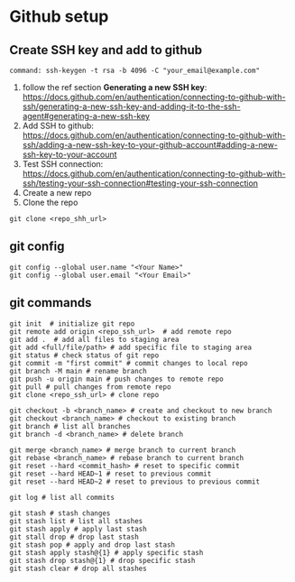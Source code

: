 # Github setup
## Create SSH key and add to github
    command: ssh-keygen -t rsa -b 4096 -C "your_email@example.com"

1. follow the ref section **Generating a new SSH key**: https://docs.github.com/en/authentication/connecting-to-github-with-ssh/generating-a-new-ssh-key-and-adding-it-to-the-ssh-agent#generating-a-new-ssh-key
2. Add SSH to github: https://docs.github.com/en/authentication/connecting-to-github-with-ssh/adding-a-new-ssh-key-to-your-github-account#adding-a-new-ssh-key-to-your-account
3. Test SSH connection: https://docs.github.com/en/authentication/connecting-to-github-with-ssh/testing-your-ssh-connection#testing-your-ssh-connection
4. Create a new repo
5. Clone the repo
```
git clone <repo_shh_url>
```

## git config
```
git config --global user.name "<Your Name>"
git config --global user.email "<Your Email>"
``` 

## git commands
```
git init  # initialize git repo
git remote add origin <repo_ssh_url>  # add remote repo
git add .  # add all files to staging area
git add <full/file/path> # add specific file to staging area
git status # check status of git repo
git commit -m "first commit" # commit changes to local repo
git branch -M main # rename branch
git push -u origin main # push changes to remote repo
git pull # pull changes from remote repo
git clone <repo_ssh_url> # clone repo

git checkout -b <branch_name> # create and checkout to new branch
git checkout <branch_name> # checkout to existing branch
git branch # list all branches
git branch -d <branch_name> # delete branch

git merge <branch_name> # merge branch to current branch
git rebase <branch_name> # rebase branch to current branch
git reset --hard <commit_hash> # reset to specific commit
git reset --hard HEAD~1 # reset to previous commit
git reset --hard HEAD~2 # reset to previous to previous commit

git log # list all commits

git stash # stash changes
git stash list # list all stashes
git stash apply # apply last stash
git stall drop # drop last stash
git stash pop # apply and drop last stash
git stash apply stash@{1} # apply specific stash
git stash drop stash@{1} # drop specific stash
git stash clear # drop all stashes

```